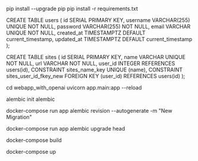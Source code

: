 pip install --upgrade pip
pip install -r requirements.txt


CREATE TABLE users (
    id SERIAL PRIMARY KEY,
    username VARCHAR(255) UNIQUE NOT NULL,
    password VARCHAR(255) NOT NULL,
    email VARCHAR UNIQUE NOT NULL,
    created_at TIMESTAMPTZ DEFAULT current_timestamp,
    updated_at TIMESTAMPTZ DEFAULT current_timestamp
);

CREATE TABLE sites (
    id SERIAL PRIMARY KEY,
    name VARCHAR UNIQUE NOT NULL,
    url VARCHAR NOT NULL,
    user_id INTEGER REFERENCES users(id),
    CONSTRAINT sites_name_key UNIQUE (name),
    CONSTRAINT sites_user_id_fkey_new FOREIGN KEY (user_id) REFERENCES users(id)
);


cd webapp_with_openai
uvicorn app.main:app --reload


alembic init alembic

docker-compose run app alembic revision --autogenerate -m "New Migration" 

docker-compose run app alembic upgrade head

docker-compose build

docker-compose up